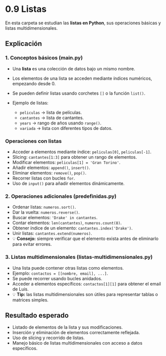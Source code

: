 # 0.9 Listas

En esta carpeta se estudian las **listas en Python**, sus operaciones básicas y listas multidimensionales.

## Explicación

### 1. Conceptos básicos (main.py)

* Una **lista** es una colección de datos bajo un mismo nombre.
* Los elementos de una lista se acceden mediante índices numéricos, empezando desde 0.
* Se pueden definir listas usando corchetes `[]` o la función `list()`.
* Ejemplo de listas:

  * `peliculas` → lista de películas.
  * `cantantes` → lista de cantantes.
  * `years` → rango de años usando `range()`.
  * `variada` → lista con diferentes tipos de datos.

### Operaciones con listas

* Acceder a elementos mediante índice: `peliculas[0]`, `peliculas[-1]`.
* Slicing: `cantantes[1:3]` para obtener un rango de elementos.
* Modificar elementos: `peliculas[1] = 'Gran Torino'`.
* Añadir elementos: `append()`, `insert()`.
* Eliminar elementos: `remove()`, `pop()`.
* Recorrer listas con bucles `for`.
* Uso de `input()` para añadir elementos dinámicamente.

### 2. Operaciones adicionales (predefinidas.py)

* Ordenar listas: `numeros.sort()`.
* Dar la vuelta: `numeros.reverse()`.
* Buscar elementos: `'Drake' in cantantes`.
* Contar elementos: `len(cantantes)`, `numeros.count(8)`.
* Obtener índice de un elemento: `cantantes.index('Drake')`.
* Unir listas: `cantantes.extend(numeros)`.
* 💡 **Consejo:** siempre verificar que el elemento exista antes de eliminarlo para evitar errores.

### 3. Listas multidimensionales (listas-multidimensionales.py)

* Una lista puede contener otras listas como elementos.
* Ejemplo: `contactos = [[nombre, email], ...]`.
* Se puede recorrer usando bucles anidados.
* Acceder a elementos específicos: `contactos[1][1]` para obtener el email de Luis.
* 💡 **Tip:** las listas multidimensionales son útiles para representar tablas o matrices simples.

## Resultado esperado

* Listado de elementos de la lista y sus modificaciones.
* Inserción y eliminación de elementos correctamente reflejada.
* Uso de slicing y recorrido de listas.
* Manejo básico de listas multidimensionales con acceso a datos específicos.
